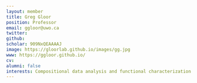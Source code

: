 ```yaml
---
layout: member
title: Greg Gloor
position: Professor
email: ggloor@uwo.ca
twitter: 
github: 
scholar: 909NxQEAAAAJ
image: https://gloorlab.github.io/images/gg.jpg
www: https://ggloor.github.io/
cv: 
alumni: false
interests: Compositional data analysis and functional characterization of microbiomes.
---
```

